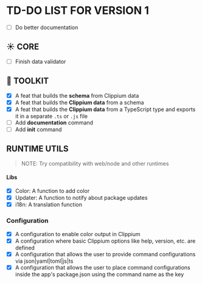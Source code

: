 # TD-DO LIST FOR VERSION 1

- [ ] Do better documentation

## ☀️ CORE

- [ ] Finish data validator

## 🧰 TOOLKIT

- [x] A feat that builds the **schema** from Clippium data
- [x] A feat that builds the **Clippium data** from a schema
- [x] A feat that builds the **Clippium data** from a TypeScript type and exports it in a separate `.ts` or `.js` file
- [ ] Add **documentation** command
- [ ] Add **init** command

## RUNTIME UTILS

> NOTE: Try compatibility with web/node and other runtimes

#### Libs

- [x] Color: A function to add color
- [x] Updater: A function to notify about package updates
- [x] i18n: A translation function

### Configuration

- [x] A configuration to enable color output in Clippium
- [x] A configuration where basic Clippium options like help, version, etc. are defined
- [x] A configuration that allows the user to provide command configurations via json|yaml|toml|js|ts
- [x] A configuration that allows the user to place command configurations inside the app's package.json using the command name as the key

